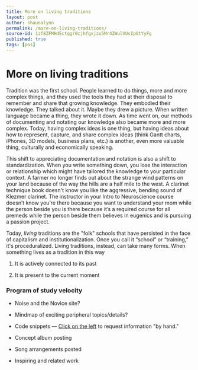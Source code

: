 ```yaml
---
title: More on living traditions
layout: post
author: shaunalynn
permalink: /more-on-living-traditions/
source-id: 1zf8ZFMHdEctqgr0cjhfgxjzu5Mr4ZWulVUsIpGtYyFg
published: true
tags: [pos]
---
```


# More on living traditions

Tradition was the first school. People learned to do things, more and more complex things, and they used the tools they had at their disposal to remember and share that growing knowledge. They embodied their knowledge. They talked about it. Maybe they drew a picture. When written language became a thing, they wrote it down. As time went on, our methods of documenting and notating our knowledge also became more and more complex. Today, having complex ideas is one thing, but having ideas about how to represent, capture, and share complex ideas (think Gantt charts, iPhones, 3D models, business plans, etc.) is another, even more valuable thing, culturally and economically speaking. 

This shift to appreciating documentation and notation is also a shift to standardization. When you write something down, you lose the interaction or relationship which might have tailored the knowledge to your particular context. A farmer no longer finds out about the strange wind patterns on your land because of the way the hills are a half mile to the west. A clarinet technique book doesn't know you like the aggressive, bending sound of Klezmer clarinet. The instructor in your Intro to Neuroscience course doesn’t know you’re there because you want to understand your mom while the person beside you is there because it’s a required course for all premeds while the person beside them believes in eugenics and is pursuing a passion project.

Today, *living* traditions are the "folk" schools that have persisted in the face of capitalism and institutionalization. Once you call it “school” or “training,” it's proceduralized. Living traditions, instead, can take many forms. When something lives as a tradition in this way

1. It is actively connected to its past

2. It is present to the current moment

### Program of study velocity

* Noise and the Novice site?

* Mindmap of exciting peripheral topics/details?

* Code snippets — [Click on the left](https://developer.spotify.com/console/) to request information "by hand."

* Concept album posting

* Song arrangements posted

* Inspiring and related work





































